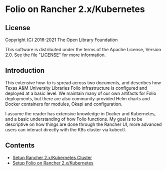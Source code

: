 # Folio on Rancher 2.x/Kubernetes

## License

Copyright (C) 2016-2021 The Open Library Foundation

This software is distributed under the terms of the Apache License, Version 2.0. See the file "[LICENSE](LICENSE)" for more information.

## Introduction

 This extensive how-to is spread across two documents, and describes how Texas A&M University Libraries Folio infrastructure is configured and deployed at a basic level. We maintain many of our own artifacts for Folio deployments, but there are also community-provided Helm charts and Docker containers for modules, Okapi and configuration.<br/>

 I assume the reader has extensive knowledge in Docker and Kubernetes, and a basic understanding of how Folio functions. My goal is to be descriptive on how things are done through the Rancher UI, more advanced users can interact directly with the K8s cluster via kubectl.<br/>

## Contents

* [Setup Rancher 2.x/Kubernetes Cluster](rancher_setup.md)
* [Setup Folio on Rancher 2.x/Kubernetes](folio_setup.md)
